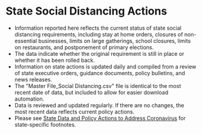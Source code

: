 # State Social Distancing Actions
<ul>
<li>Information reported here reflects the current status of state social distancing requirements, including stay at home orders, closures of non-essential businesses, limits on large gatherings, school closures, limits on restaurants, and postponement of primary elections.</li>
<li>The data indicate whether the original requirement is still in place or whether it has been rolled back.</li>
<li>Information on state actions is updated daily and compiled from a review of state executive orders, guidance documents, policy bulletins, and news releases.</li>
<li>The "Master File_Social Distancing.csv" file is identical to the most recent date of data, but included to allow for easier download automation.</li>
<li>Data is reviewed and updated regularly. If there are no changes, the most recent data reflects current policy actions.</li>
<li>Please see <a href="https://www.kff.org/health-costs/issue-brief/state-data-and-policy-actions-to-address-coronavirus/#socialdistancing">State Data and Policy Actions to Address Coronavirus</a> for state-specific footnotes.</li>
</ul>
